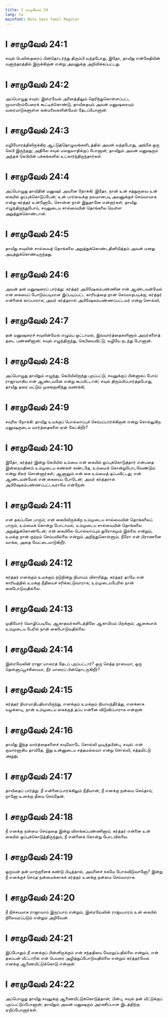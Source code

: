 ```yaml
---
title: I சாமுவேல் 24
lang: ta
mainfont: Noto Sans Tamil Regular
---
```


# I சாமுவேல் 24:1

சவுல் பெலிஸ்தரைப் பின்தொடர்ந்து திரும்பி வந்தபோது, இதோ, தாவீது என்கேதியின் வனாந்தரத்தில் இருக்கிறான் என்று அவனுக்கு அறிவிக்கப்பட்டது.

# I சாமுவேல் 24:2

அப்பொழுது சவுல்: இஸ்ரவேல் அனைத்திலும் தெரிந்துகொள்ளப்பட்ட மூவாயிரம்பேரைக் கூட்டிக்கொண்டு, தாவீதையும் அவன் மனுஷரையும் வரையாடுகளுள்ள கன்மலைகளின்மேல் தேடப்போனான்.

# I சாமுவேல் 24:3

வழியோரத்திலிருக்கிற ஆட்டுத்தொழுவங்களிடத்தில் அவன் வந்தபோது, அங்கே ஒரு கெபி இருந்தது; அதிலே சவுல் மலஜலாதிக்குப் போனான்; தாவீதும் அவன் மனுஷரும் அந்தக் கெபியின் பக்கங்களில் உட்கார்ந்திருந்தார்கள்.

# I சாமுவேல் 24:4

அப்பொழுது தாவீதின் மனுஷர் அவனை நோக்கி: இதோ, நான் உன் சத்துருவை உன் கையில் ஒப்புக்கொடுப்பேன்; உன் பார்வைக்கு நலமானபடி அவனுக்குச் செய்வாயாக என்று கர்த்தர் உன்னோடே சொன்ன நாள் இதுதானே என்றார்கள்; தாவீது எழுந்திருந்துபோய், சவுலுடைய சால்வையின் தொங்கலை மெள்ள அறுத்துக்கொண்டான்.

# I சாமுவேல் 24:5

தாவீது சவுலின் சால்வைத் தொங்கலை அறுத்துக்கொண்டதினிமித்தம் அவன் மனது அடித்துக்கொண்டிருந்தது.

# I சாமுவேல் 24:6

அவன் தன் மனுஷரைப் பார்த்து: கர்த்தர் அபிஷேகம்பண்ணின என் ஆண்டவன்மேல் என் கையைப் போடும்படியான இப்படிப்பட்ட காரியத்தை நான் செய்யாதபடிக்கு, கர்த்தர் என்னைக் காப்பாராக; அவர் கர்த்தரால் அபிஷேகம்பண்ணப்பட்டவர் என்று சொல்லி,

# I சாமுவேல் 24:7

தன் மனுஷரைச் சவுலின்மேல் எழும்ப ஒட்டாமல், இவ்வார்த்தைகளினால் அவர்களைத் தடை பண்ணினான்; சவுல் எழுந்திருந்து, கெபியைவிட்டு, வழியே நடந்து போனான்.

# I சாமுவேல் 24:8

அப்பொழுது தாவீதும் எழுந்து, கெபியிலிருந்து புறப்பட்டு, சவுலுக்குப் பின்னாகப் போய்: ராஜாவாகிய என் ஆண்டவனே என்று கூப்பிட்டான்; சவுல் திரும்பிப்பார்த்தபோது, தாவீது தரை மட்டும் முகங்குனிந்து வணங்கி,

# I சாமுவேல் 24:9

சவுலை நோக்கி: தாவீது உமக்குப் பொல்லாப்புச் செய்யப்பார்க்கிறான் என்று சொல்லுகிற மனுஷருடைய வார்த்தைகளை ஏன் கேட்கிறீர்?

# I சாமுவேல் 24:10

இதோ, கர்த்தர் இன்று கெபியில் உம்மை என் கையில் ஒப்புக்கொடுத்தார் என்பதை இன்றையதினம் உம்முடைய கண்கள் கண்டதே, உம்மைக் கொன்றுபோடவேண்டும் என்று சிலர் சொன்னார்கள்; ஆனாலும் என் கை உம்மைத் தப்பவிட்டது; என் ஆண்டவன்மேல் என் கையைப் போடேன்; அவர் கர்த்தரால் அபிஷேகம்பண்ணப்பட்டவராமே என்றேன்.

# I சாமுவேல் 24:11

என் தகப்பனே பாரும்; என் கையிலிருக்கிற உம்முடைய சால்வையின் தொங்கலைப் பாரும்; உம்மைக் கொன்று போடாமல், உம்முடைய சால்வையின் தொங்கலை அறுத்துக்கொண்டேன்; என் கையிலே பொல்லாப்பும் துரோகமும் இல்லை என்றும், உமக்கு நான் குற்றம் செய்யவில்லை என்றும் அறிந்துகொள்ளும்; நீரோ என் பிராணனை வாங்க, அதை வேட்டையாடுகிறீர்.

# I சாமுவேல் 24:12

கர்த்தர் எனக்கும் உமக்கும் நடுநின்று நியாயம் விசாரித்து, கர்த்தர் தாமே என் காரியத்தில் உமக்கு நீதியைச் சரிக்கட்டுவாராக; உம்முடையபேரில் நான் கைபோடுவதில்லை.

# I சாமுவேல் 24:13

முதியோர் மொழிப்படியே, ஆகாதவர்களிடத்திலே ஆகாமியம் பிறக்கும்; ஆகையால் உம்முடைய பேரில் நான் கைபோடுவதில்லை.

# I சாமுவேல் 24:14

இஸ்ரவேலின் ராஜா யாரைத் தேடப் புறப்பட்டார்? ஒரு செத்த நாயையா, ஒரு தெள்ளுப்பூச்சியையா, நீர் யாரைப் பின்தொடருகிறீர்?

# I சாமுவேல் 24:15

கர்த்தர் நியாயாதிபதியாயிருந்து, எனக்கும் உமக்கும் நியாயந்தீர்த்து, எனக்காக வழக்காடி, நான் உம்முடைய கைக்குத் தப்ப என்னை விடுவிப்பாராக என்றான்.

# I சாமுவேல் 24:16

தாவீது இந்த வார்த்தைகளைச் சவுலோடே சொல்லி முடிந்தபின்பு, சவுல்: என் குமாரனாகிய தாவீதே, இது உன்னுடைய சத்தமல்லவா என்று சொல்லி, சத்தமிட்டு அழுது,

# I சாமுவேல் 24:17

தாவீதைப் பார்த்து: நீ என்னைப்பார்க்கிலும் நீதிமான்; நீ எனக்கு நன்மை செய்தாய்; நானோ உனக்கு தீமை செய்தேன்.

# I சாமுவேல் 24:18

நீ எனக்கு நன்மை செய்ததை இன்று விளங்கப்பண்ணினாய்; கர்த்தர் என்னை உன் கையில் ஒப்புக்கொடுத்திருந்தும், நீ என்னைக் கொன்று போடவில்லை.

# I சாமுவேல் 24:19

ஒருவன் தன் மாற்றானைக் கண்டு பிடித்தால், அவனைச் சுகமே போகவிடுவானோ? இன்று நீ எனக்குச் செய்த நன்மைக்காகக் கர்த்தர் உனக்கு நன்மை செய்வாராக.

# I சாமுவேல் 24:20

நீ நிச்சயமாக ராஜாவாய் இருப்பாய் என்றும், இஸ்ரவேலின் ராஜ்யபாரம் உன் கையில் நிலைவரப்படும் என்றும் அறிவேன்.

# I சாமுவேல் 24:21

இப்போதும் நீ எனக்குப் பின்னிருக்கும் என் சந்ததியை வேரறுப்பதில்லை என்றும், என் தகப்பன் வீட்டாரில் என் பெயரை அழித்துப்போடுவதில்லை என்றும் கர்த்தர்மேல் எனக்கு ஆணையிட்டுக்கொடு என்றான்.

# I சாமுவேல் 24:22

அப்பொழுது தாவீது சவுலுக்கு ஆணையிட்டுக்கொடுத்தான்; பின்பு, சவுல் தன் வீட்டுக்குப் புறப்பட்டுப்போனான்; தாவீதும் அவன் மனுஷரும் அரணிப்பான இடத்திற்கு ஏறிப்போனார்கள்.

